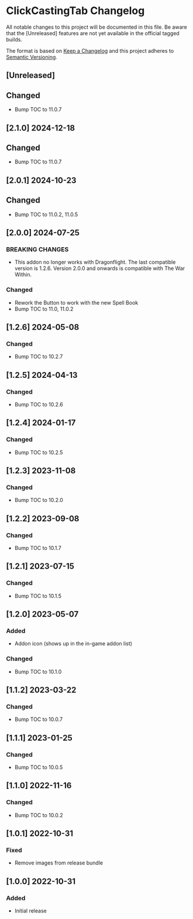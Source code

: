 # ClickCastingTab Changelog
All notable changes to this project will be documented in this file. Be aware that the [Unreleased] features are not yet available in the official tagged builds.

The format is based on [Keep a Changelog](http://keepachangelog.com/) and this project adheres to [Semantic Versioning](http://semver.org/).

## [Unreleased]
## Changed
- Bump TOC to 11.0.7

## [2.1.0] 2024-12-18
## Changed
- Bump TOC to 11.0.7

## [2.0.1] 2024-10-23
## Changed
- Bump TOC to 11.0.2, 11.0.5

## [2.0.0] 2024-07-25
### BREAKING CHANGES
- This addon no longer works with Dragonflight. The last compatible version is 1.2.6.
  Version 2.0.0 and onwards is compatible with The War Within.

### Changed
- Rework the Button to work with the new Spell Book
- Bump TOC to 11.0, 11.0.2

## [1.2.6] 2024-05-08
### Changed
- Bump TOC to 10.2.7

## [1.2.5] 2024-04-13
### Changed
- Bump TOC to 10.2.6

## [1.2.4] 2024-01-17
### Changed
- Bump TOC to 10.2.5

## [1.2.3] 2023-11-08
### Changed
- Bump TOC to 10.2.0

## [1.2.2] 2023-09-08
### Changed
- Bump TOC to 10.1.7

## [1.2.1] 2023-07-15
### Changed
- Bump TOC to 10.1.5

## [1.2.0] 2023-05-07
### Added
- Addon icon (shows up in the in-game addon list)

### Changed
- Bump TOC to 10.1.0

## [1.1.2] 2023-03-22
### Changed
- Bump TOC to 10.0.7

## [1.1.1] 2023-01-25
### Changed
- Bump TOC to 10.0.5

## [1.1.0] 2022-11-16
### Changed
- Bump TOC to 10.0.2

## [1.0.1] 2022-10-31
### Fixed
- Remove images from release bundle

## [1.0.0] 2022-10-31
### Added
- Initial release
